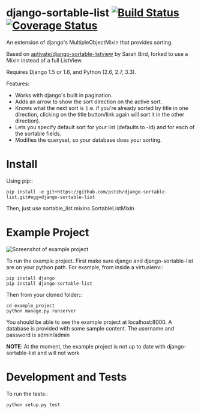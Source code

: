 django-sortable-list [![Build Status](https://travis-ci.org/pstch/django-sortable-list.png?branch=master)](https://travis-ci.org/pstch/django-sortable-list) [![Coverage Status](https://coveralls.io/repos/pstch/django-sortable-list/badge.png?branch=master)](https://coveralls.io/r/pstch/django-sortable-list?branch=master)
========================
An extension of django's MultipleObjectMixin that provides sorting.

Based on [aptivate/django-sortable-listview](https://github.com/aptivate/django-sortable-listview) by Sarah Bird, forked to use a Mixin instead of a full ListView.

Requires Django 1.5 or 1.6, and Python (2.6, 2.7, 3.3).

Features:
- Works with django's built in pagination.
- Adds an arrow to show the sort direction on the active sort.
- Knows what the next sort is (i.e. if you're already sorted by title in one direction, clicking on the title button/link again will sort it in the other direction).
- Lets you specify default sort for your list (defaults to -id) and for each of the sortable fields.
- Modifies the queryset, so your database does your sorting.

Install
=======
Using pip::

    pip install -e git+https://github.com/pstch/django-sortable-list.git#egg=django-sortable-list

Then, just use sortable_list.mixins.SortableListMixin

Example Project
===============
![Screenshot of example project](/example_project/screenshot.png)

To run the example project. First make sure django and django-sortable-list are on your python path. For example, from inside a virtualenv::

    pip install django
    pip install django-sortable-list

Then from your cloned folder::

    cd example_project
    python manage.py runserver

You should be able to see the example project at localhost:8000. A database is provided with some sample content. The username and password is admin/admin

**NOTE**: At the moment, the example project is not up to date with django-sortable-list and will not work

Development and Tests
=====================

To run the tests::

    python setup.py test
